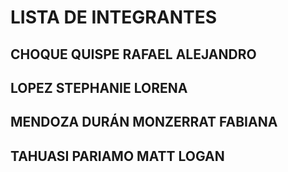 # LISTA DE INTEGRANTES
## CHOQUE QUISPE RAFAEL ALEJANDRO 
## LOPEZ STEPHANIE LORENA
## MENDOZA DURÁN MONZERRAT FABIANA 
## TAHUASI PARIAMO MATT LOGAN   
